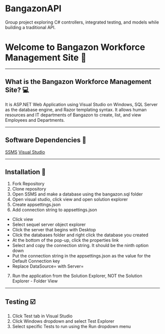 # BangazonAPI
Group project exploring C# controllers, integrated testing, and models while building a traditional API.


# Welcome to Bangazon Workforce Management Site :briefcase:

----
## What is the Bangazon Workforce Management Site? :computer:
It is ASP.NET Web Application using Visual Studio on Windows, SQL Server as the database engine, and Razor templating syntax. It allows human resources and IT departments of Bangazon to create, list, and view Employees and Departments.

----
## Software Dependencies :space_invader:

[SSMS](https://docs.microsoft.com/en-us/sql/ssms/download-sql-server-management-studio-ssms?view=sql-server-2017)
[Visual Studio](https://visualstudio.microsoft.com/)

----
## Installation :floppy_disk:
1. Fork Repository
2. Clone repository
3. Open SSMS and make a database using the bangazon.sql folder
4. Open visual studio, click view and open solution explorer
5. Create appsettings.json
6. Add connection string to appsettings.json
- Click view
- Select sequel server object explorer
- Click the server that begins with Desktop
- Click the databases folder and right click the database you created
- At the bottom of the pop-up, click the properties link
- Select and copy the connection string. It should be the ninth option down
- Put the connection string in the appsettings.json as the value for the Default Connection key
- Replace DataSource= with Server= 
7. Run the application from the Solution Explorer, NOT the Solution Explorer - Folder View

----
## Testing :ballot_box_with_check:
1. Click Test tab in Visual Studio
2. Click Windows dropdown and select Test Explorer
3. Select specific Tests to run using the Run dropdown menu
